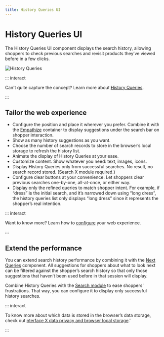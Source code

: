 ```yaml
---
title: History Queries UI
---
```


# History Queries UI

The History Queries UI component displays the search history, allowing shoppers to check previous
searches and revisit products they’ve viewed before in a few clicks.

![History Queries](/assets/media/xcomponents_func_historyqueries.gif)

::: interact

Can't quite capture the concept? Learn more about
[History Queries](../features/history-queries-overview.md).

:::

## Tailor the web experience

- Configure the position and place it wherever you prefer. Combine it with the
  [Empathize](empathize.md) container to display suggestions under the search bar on shopper
  interaction.
- Show as many history suggestions as you want.
- Choose the number of search records to store in the browser’s local storage to refresh the history
  list.
- Animate the display of History Queries at your ease.
- Customize content. Show whatever you need: text, images, icons.
- Display History Queries only from successful searches. No result, no search record stored. (Search
  X module required.)
- Configure clear buttons at your convenience. Let shoppers clear previous searches one-by-one,
  all-at-once, or either way.
- Display only the refined queries to match shopper intent. For example, if “dress” is the initial
  search, and it’s narrowed down using “long dress”, the history queries list only displays “long
  dress” since it represents the shopper’s real intention.

::: interact

Want to know more? Learn how to [configure](/develop-empathy-platform/ui-reference/) your web
experience.

:::

## Extend the performance

You can extend search history performance by combining it with the [Next Queries](next-queries.md)
component. All suggestions for shoppers about what to look next can be filtered against the
shopper’s search history so that only those suggestions that haven’t been used before in that
session will display.

Combine History Queries with the
[Search module](/develop-empathy-platform/ui-reference/components/search/) to ease shoppers'
frustrations. That way, you can configure it to display only successful history searches.

::: interact

To know more about which data is stored in the browser’s data storage, check out
[nterface X data privacy and browser local storage](/web-local-storage.md).'

:::
